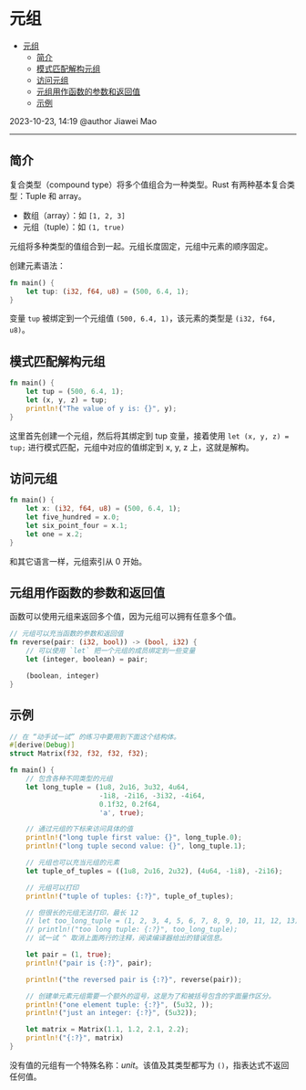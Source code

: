 # 元组

- [元组](#元组)
  - [简介](#简介)
  - [模式匹配解构元组](#模式匹配解构元组)
  - [访问元组](#访问元组)
  - [元组用作函数的参数和返回值](#元组用作函数的参数和返回值)
  - [示例](#示例)

2023-10-23, 14:19
@author Jiawei Mao
****

## 简介

复合类型（compound type）将多个值组合为一种类型。Rust 有两种基本复合类型：Tuple 和 array。

- 数组（array）：如 `[1, 2, 3]`
- 元组（tuple）：如 `(1, true)`

元组将多种类型的值组合到一起。元组长度固定，元组中元素的顺序固定。

创建元素语法：

```rust
fn main() {
    let tup: (i32, f64, u8) = (500, 6.4, 1);
}
```

变量 `tup` 被绑定到一个元组值 `(500, 6.4, 1)`，该元素的类型是 `(i32, f64, u8)`。

## 模式匹配解构元组

```rust
fn main() {
    let tup = (500, 6.4, 1);
    let (x, y, z) = tup;
    println!("The value of y is: {}", y);
}
```

这里首先创建一个元组，然后将其绑定到 tup 变量，接着使用 `let (x, y, z) = tup;` 进行模式匹配，元组中对应的值绑定到 x, y, z 上，这就是解构。

## 访问元组

```rust
fn main() {
    let x: (i32, f64, u8) = (500, 6.4, 1);
    let five_hundred = x.0;
    let six_point_four = x.1;
    let one = x.2;
}
```

和其它语言一样，元组索引从 0 开始。

## 元组用作函数的参数和返回值

函数可以使用元组来返回多个值，因为元组可以拥有任意多个值。

```rust
// 元组可以充当函数的参数和返回值
fn reverse(pair: (i32, bool)) -> (bool, i32) {
    // 可以使用 `let` 把一个元组的成员绑定到一些变量
    let (integer, boolean) = pair;

    (boolean, integer)
}
```

## 示例

```rust
// 在 “动手试一试” 的练习中要用到下面这个结构体。
#[derive(Debug)]
struct Matrix(f32, f32, f32, f32);

fn main() {
    // 包含各种不同类型的元组
    let long_tuple = (1u8, 2u16, 3u32, 4u64,
                      -1i8, -2i16, -3i32, -4i64,
                      0.1f32, 0.2f64,
                      'a', true);

    // 通过元组的下标来访问具体的值
    println!("long tuple first value: {}", long_tuple.0);
    println!("long tuple second value: {}", long_tuple.1);

    // 元组也可以充当元组的元素
    let tuple_of_tuples = ((1u8, 2u16, 2u32), (4u64, -1i8), -2i16);

    // 元组可以打印
    println!("tuple of tuples: {:?}", tuple_of_tuples);

    // 但很长的元组无法打印，最长 12
    // let too_long_tuple = (1, 2, 3, 4, 5, 6, 7, 8, 9, 10, 11, 12, 13);
    // println!("too long tuple: {:?}", too_long_tuple);
    // 试一试 ^ 取消上面两行的注释，阅读编译器给出的错误信息。

    let pair = (1, true);
    println!("pair is {:?}", pair);

    println!("the reversed pair is {:?}", reverse(pair));

    // 创建单元素元组需要一个额外的逗号，这是为了和被括号包含的字面量作区分。
    println!("one element tuple: {:?}", (5u32, ));
    println!("just an integer: {:?}", (5u32));

    let matrix = Matrix(1.1, 1.2, 2.1, 2.2);
    println!("{:?}", matrix)
}
```

没有值的元组有一个特殊名称：*unit*。该值及其类型都写为 `()`，指表达式不返回任何值。
